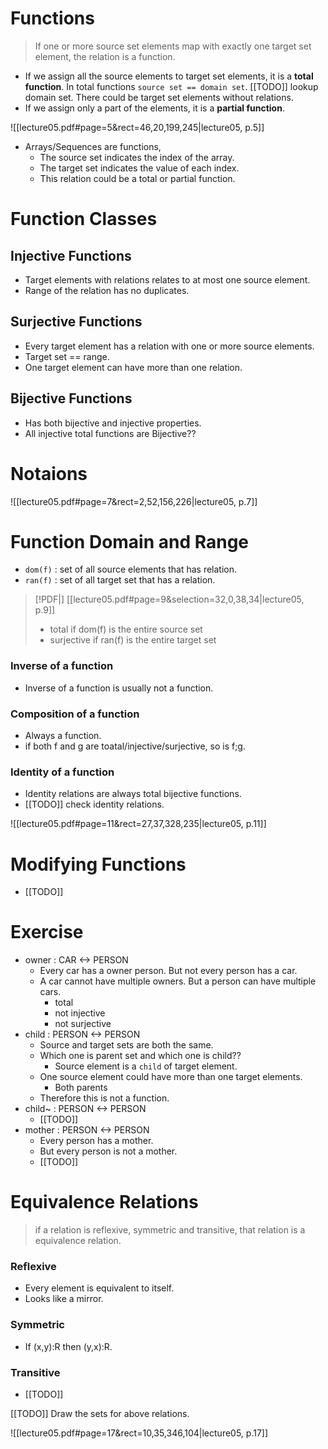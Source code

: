 # Functions
>If one or more source set elements map with exactly one target set element, the relation is a function.

- If we assign all the source elements to target set elements, it is a **total function**. In total functions `source set == domain set`. [[TODO]] lookup domain set. There could be target set elements without relations.
- If we assign only a part of the elements, it is a **partial function**.

![[lecture05.pdf#page=5&rect=46,20,199,245|lecture05, p.5]]

- Arrays/Sequences are functions,
	- The source set indicates the index of the array.
	- The target set indicates the value of each index.
	- This relation could be a total or partial function.
# Function Classes

## Injective Functions
- Target elements with relations relates to at most one source element.
- Range of the relation has no duplicates.
## Surjective Functions
- Every target element has a relation with one or more source elements.
- Target set == range.
- One target element can have more than one relation.

## Bijective Functions
- Has both bijective and injective properties.
- All injective total functions are Bijective??

# Notaions
![[lecture05.pdf#page=7&rect=2,52,156,226|lecture05, p.7]]

# Function Domain and Range
- `dom(f)` : set of all source elements that has relation.
- `ran(f)` : set of all target set that has a relation.

> [!PDF|] [[lecture05.pdf#page=9&selection=32,0,38,34|lecture05, p.9]]
>  - total if dom(f) is the entire source set 
>  - surjective if ran(f) is the entire target set

### Inverse of a function
- Inverse of a function is usually not a function.
### Composition of a function
- Always a function.
- if both f and g are toatal/injective/surjective, so is f;g.
### Identity of a function
- Identity relations are always total bijective functions.
- [[TODO]] check identity relations.

![[lecture05.pdf#page=11&rect=27,37,328,235|lecture05, p.11]]

# Modifying Functions

- [[TODO]]

# Exercise

- owner : CAR <-> PERSON
	- Every car has a owner person. But not every person has a car.
	- A car cannot have multiple owners. But a person can have multiple cars.
		- total
		- not injective
		- not surjective
- child : PERSON <-> PERSON
	- Source and target sets are both the same.
	- Which one is parent set and which one is child??
		- Source element is a `child` of target element.
	- One source element could have more than one target elements.
		- Both parents
	- Therefore this is not a function.
- child~ :  PERSON <-> PERSON 
	- [[TODO]]
- mother : PERSON <-> PERSON
	- Every person has a mother.
	- But every person is not a mother.
	- [[TODO]]

# Equivalence Relations
> if a relation is reflexive, symmetric and transitive, that relation is a equivalence relation.

### Reflexive
- Every element is equivalent to itself.
- Looks like a mirror.
### Symmetric
- If (x,y):R then (y,x):R.

### Transitive
- [[TODO]]

[[TODO]] Draw the sets for above relations. 

![[lecture05.pdf#page=17&rect=10,35,346,104|lecture05, p.17]]

